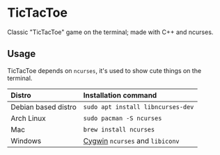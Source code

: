 # TicTacToe
Classic "TicTacToe" game on the terminal; made with C++ and ncurses.

## Usage
TicTacToe depends on `ncurses`, it's used to show cute things on the terminal.

| Distro | Installation command |
|:-|:-|
| Debian based distro | `sudo apt install libncurses-dev` | 
| Arch Linux | `sudo pacman -S ncurses` |
| Mac | `brew install ncurses` |
| Windows | [Cygwin](https://www.cygwin.com/) `ncurses` and `libiconv` |
